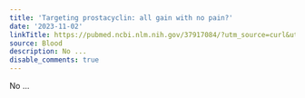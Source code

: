 ```yaml
---
title: 'Targeting prostacyclin: all gain with no pain?'
date: '2023-11-02'
linkTitle: https://pubmed.ncbi.nlm.nih.gov/37917084/?utm_source=curl&utm_medium=rss&utm_campaign=journals&utm_content=7603509&fc=None&ff=20231102180654&v=2.17.9.post6+86293ac
source: Blood
description: No ...
disable_comments: true
---
```

No ...
